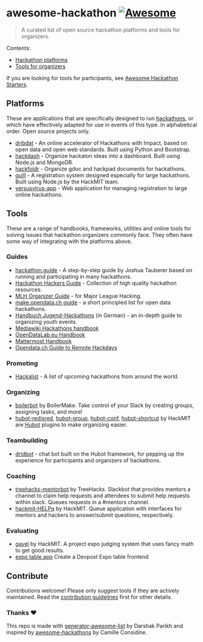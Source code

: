 # awesome-hackathon [![Awesome](https://awesome.re/badge.svg)](https://awesome.re)

> A curated list of open source hackathon platforms and tools for organizers.

Contents:

- [Hackathon platforms](#platforms)
- [Tools for organizers](#tools)

If you are looking for tools for participants, see [Awesome Hackathon Starters](https://github.com/geekcamp-ph/awesome-hackathon-starters).

## Platforms

These are applications that are specifically designed to run [hackathons](https://en.wikipedia.org/wiki/Hackathon), or which have effectively adapted for use in events of this type. In alphabetical order. Open source projects only.

- [dribdat](https://github.com/hackathons-ftw/dribdat) - An online accelerator of Hackathons with Impact, based on open data and open web standards. Built using Python and Bootstrap.
- [hackdash](https://github.com/impronunciable/hackdash) - Organize hackaton ideas into a dashboard. Built using Node.js and MongoDB.
- [hackfoldr](https://github.com/hackfoldr/hackfoldr) - Organize gdoc and hackpad documents for hackathons.
- [quill](https://github.com/techx/quill) - A registration system designed especially for large hackathons. Built using Node.js by the HackMIT team.
- [versusvirus-app](https://github.com/VersusVirus-Hackathons/VersusVirus-App) - Web application for managing registration to large online hackathons.

## Tools

These are a range of handbooks, frameworks, utilities and online tools for solving issues that hackathon organizers commonly face. They often have some way of integrating with the platforms above.

### Guides

- [hackathon.guide](https://github.com/JoshData/hackathon.guide) - A step-by-step guide by Joshua Tauberer based on running and participating in many hackathons.
- [Hackathon Hackers Guide](https://github.com/HackathonHackers/Hackathon-Resources/blob/master/RESOURCES.md) - Collection of high quality hackathon resources.
- [MLH Organizer Guide](https://github.com/MLH/mlh-hackathon-organizer-guide) - for Major League Hacking.
- [make.opendata.ch guide](http://make.opendata.ch/wiki/information:rules) - a short principled list for open data hackathons.
- [Handbuch Jugend-Hackathons](https://handbuch.jugendhackt.de/) (in German) - an in-depth guide to organizing youth events.
- [Mediawiki Hackathons handbook](https://www.mediawiki.org/wiki/Hackathons/Handbook)
- [OpenDataLab.eu Handbook](http://handbook.opendatalab.eu/)
- [Mattermost Handbook](https://handbook.mattermost.com/contributors/contributors/how-to-run-a-hackathon)
- [Opendata.ch Guide to Remote Hackdays](https://forum.opendata.ch/t/a-guide-to-remote-hackdays)

### Promoting

- [Hackalist](https://github.com/Hackalist/Hackalist.github.io) -  A list of upcoming hackathons from around the world. 

### Organizing

- [boilerbot](https://github.com/BoilerMake/boilerbot) by BoilerMake. Take control of your Slack by creating groups, assigning tasks, and more!
- [hubot-redisred](https://github.com/Detry322/hubot-redisred), [hubot-group](https://github.com/anishathalye/hubot-group), [hubot-conf](https://github.com/anishathalye/hubot-conf), [hubot-shortcut](https://github.com/anishathalye/hubot-shortcut) by HackMIT are [Hubot](https://hubot.github.com/) plugins to make organizing easier.

### Teambuilding

- [dridbot](https://github.com/hackathons-ftw/dridbot) - chat bot built on the Hubot framework, for pepping up the experience for participants and organizers of hackathons. 

### Coaching

- [treehacks-mentorbot](https://github.com/TreeHacks/slack-mentorship) by TreeHacks. Slackbot that provides mentors a channel to claim help requests and attendees to submit help requests within slack. Queues requests in a #mentors channel.
- [hackmit-HELPq](https://github.com/ehzhang/helpq) by HackMIT. Queue application with interfaces for mentors and hackers to answer/submit questions, respectively.

### Evaluating

- [gavel](https://github.com/anishathalye/gavel) by HackMIT. A project expo judging system that uses fancy math to get good results.
- [expo table app](https://github.com/nealrs/expo#fork-destination-box) Create a Devpost Expo table frontend

## Contribute

Contributions welcome! Please only suggest tools if they are actively maintained. Read the [contribution guidelines](contributing.md) first for other details.

### Thanks :heart:

This repo is made with [generator-awesome-list](https://github.com/dar5hak/generator-awesome-list) by Darshak Parikh and inspired by [awesome-hackathons](https://github.com/cconsidine/awesome-hackathons) by Camille Considine.
